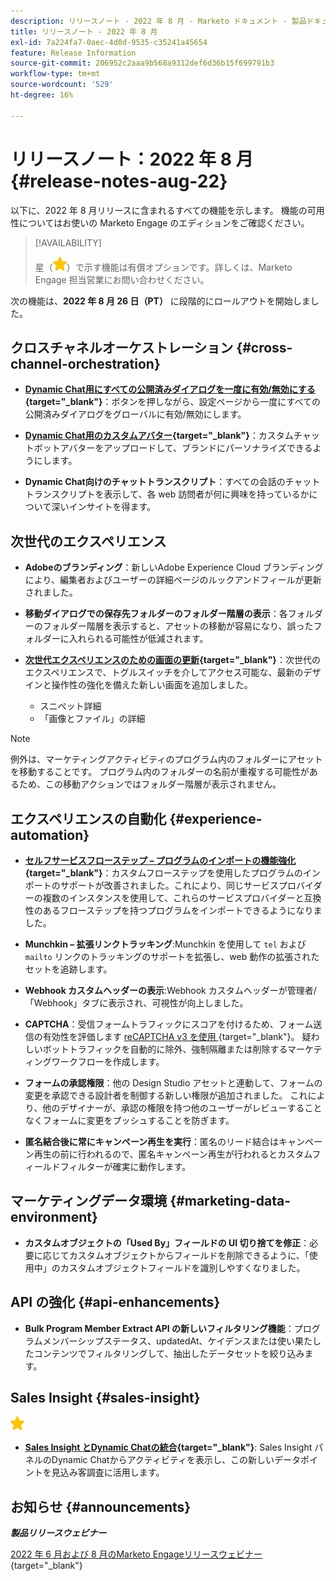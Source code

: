 ```yaml
---
description: リリースノート - 2022 年 8 月 - Marketo ドキュメント - 製品ドキュメント
title: リリースノート - 2022 年 8 月
exl-id: 7a224fa7-0aec-4d0d-9535-c35241a45654
feature: Release Information
source-git-commit: 206952c2aaa9b568a9312def6d36b15f699791b3
workflow-type: tm+mt
source-wordcount: '529'
ht-degree: 16%

---
```


# リリースノート：2022 年 8 月 {#release-notes-aug-22}

以下に、2022 年 8 月リリースに含まれるすべての機能を示します。 機能の可用性についてはお使いの Marketo Engage のエディションをご確認ください。

>[!AVAILABILITY]
>
>星（![星](assets/yellow-star.png)）で示す機能は有償オプションです。詳しくは、Marketo Engage 担当営業にお問い合わせください。

次の機能は、**2022 年 8 月 26 日（PT）** に段階的にロールアウトを開始しました。

## クロスチャネルオーケストレーション {#cross-channel-orchestration}

* **[Dynamic Chat用にすべての公開済みダイアログを一度に有効/無効にする](/help/marketo/product-docs/demand-generation/dynamic-chat/automated-chat/dialogue-overview.md#disable-enable-all-dialogues){target="_blank"}**：ボタンを押しながら、設定ページから一度にすべての公開済みダイアログをグローバルに有効/無効にします。

* **[Dynamic Chat用のカスタムアバター](/help/marketo/product-docs/demand-generation/dynamic-chat/setup-and-configuration/configuration.md#agent-settings){target="_blank"}**：カスタムチャットボットアバターをアップロードして、ブランドにパーソナライズできるようにします。

* **Dynamic Chat向けのチャットトランスクリプト**：すべての会話のチャットトランスクリプトを表示して、各 web 訪問者が何に興味を持っているかについて深いインサイトを得ます。

## 次世代のエクスペリエンス

* **Adobeのブランディング**：新しいAdobe Experience Cloud ブランディングにより、編集者およびユーザーの詳細ページのルックアンドフィールが更新されました。

* **移動ダイアログでの保存先フォルダーのフォルダー階層の表示**：各フォルダーのフォルダー階層を表示すると、アセットの移動が容易になり、誤ったフォルダーに入れられる可能性が低減されます。

* **[次世代エクスペリエンスのための画面の更新](/help/marketo/product-docs/marketo-engage-modern-ux/toggle-switch.md){target="_blank"}**：次世代のエクスペリエンスで、トグルスイッチを介してアクセス可能な、最新のデザインと操作性の強化を備えた新しい画面を追加しました。

   * スニペット詳細
   * 「画像とファイル」の詳細

>[!NOTE]
>
>例外は、マーケティングアクティビティのプログラム内のフォルダーにアセットを移動することです。 プログラム内のフォルダーの名前が重複する可能性があるため、この移動アクションではフォルダー階層が表示されません。

## エクスペリエンスの自動化 {#experience-automation}

* **[セルフサービスフローステップ – プログラムのインポートの機能強化](/help/marketo/product-docs/core-marketo-concepts/smart-campaigns/flow-actions/flow-step-service.md){target="_blank"}**：カスタムフローステップを使用したプログラムのインポートのサポートが改善されました。これにより、同じサービスプロバイダーの複数のインスタンスを使用して、これらのサービスプロバイダーと互換性のあるフローステップを持つプログラムをインポートできるようになりました。

* **Munchkin – 拡張リンクトラッキング**:Munchkin を使用して `tel` および `mailto` リンクのトラッキングのサポートを拡張し、web 動作の拡張されたセットを追跡します。

* **Webhook カスタムヘッダーの表示**:Webhook カスタムヘッダーが管理者/「Webhook」タブに表示され、可視性が向上しました。

* **CAPTCHA**：受信フォームトラフィックにスコアを付けるため、フォーム送信の有効性を評価します [reCAPTCHA v3 を使用 ](/help/marketo/product-docs/demand-generation/forms/using-captcha/enable-captcha-in-marketo-forms.md){target="_blank"}。 疑わしいボットトラフィックを自動的に除外、強制隔離または削除するマーケティングワークフローを作成します。

* **フォームの承認権限**：他の Design Studio アセットと連動して、フォームの変更を承認できる設計者を制御する新しい権限が追加されました。 これにより、他のデザイナーが、承認の権限を持つ他のユーザーがレビューすることなくフォームに変更をプッシュすることを防ぎます。

* **匿名結合後に常にキャンペーン再生を実行**：匿名のリード結合はキャンペーン再生の前に行われるので、匿名キャンペーン再生が行われるとカスタムフィールドフィルターが確実に動作します。

## マーケティングデータ環境 {#marketing-data-environment}

* **カスタムオブジェクトの「Used By」フィールドの UI 切り捨てを修正**：必要に応じてカスタムオブジェクトからフィールドを削除できるように、「使用中」のカスタムオブジェクトフィールドを識別しやすくなりました。

## API の強化 {#api-enhancements}

* **Bulk Program Member Extract API の新しいフィルタリング機能**：プログラムメンバーシップステータス、updatedAt、ケイデンスまたは使い果たしたコンテンツでフィルタリングして、抽出したデータセットを絞り込みます。

## Sales Insight {#sales-insight}

![（星印）](assets/yellow-star.png)

* **[Sales Insight とDynamic Chatの統合](/help/marketo/product-docs/marketo-sales-insight/msi-for-salesforce/features/dynamic-chat-integration.md){target="_blank"}**: Sales Insight パネルのDynamic Chatからアクティビティを表示し、この新しいデータポイントを見込み客調査に活用します。

## お知らせ {#announcements}

**_製品リリースウェビナー_**

[2022 年 6 月および 8 月のMarketo Engageリリースウェビナー ](https://engage.marketo.com/2022_June_August_Release_Webinar_OnDemandPage.html){target="_blank"}
